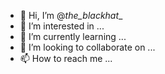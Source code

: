 - 👋 Hi, I’m @_the_blackhat__
- 👀 I’m interested in ...
- 🌱 I’m currently learning ...
- 💞️ I’m looking to collaborate on ...
- 📫 How to reach me ...

<!---
Ig me @_the_blackhat__  is a ✨ special ✨ repository because its `README.md` (this file) appears on your GitHub profile.
You can click the Preview link to take a look at your changes.
--->
